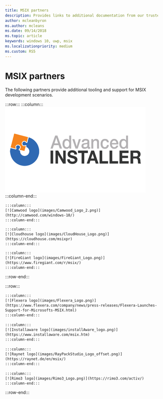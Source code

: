 ```yaml
---
title: MSIX partners
description: Provides links to additional documentation from our trusted partners on MSIX tooling and support.
author: mcleanbyron
ms.author: mcleans
ms.date: 09/14/2018
ms.topic: article
keywords: windows 10, uwp, msix
ms.localizationpriority: medium
ms.custom: RS5
---
```


# MSIX partners

The following partners provide additional tooling and support for MSIX development scenarios.

:::row:::
    :::column:::
    [![Advanced Installer logo](images/AdvancedInstaller_Logo.png)](https://www.advancedinstaller.com/desktop-bridge)
    :::column-end:::

	:::column:::
    [![Camwood logo](images/Camwood_Logo_2.png)](http://camwood.com/windows-10/)
    :::column-end:::

<!--
    :::column:::
     [![Apptimized logo](images/Apptimized_Logo.png)](https://www.apptimized.com/solutions/)  
    :::column-end:::
-->
    :::column:::
	[![Cloudhouse logo](images/CloudHouse_Logo.png)](https://cloudhouse.com/msixpr)     
	:::column-end:::
<!--
    :::column:::
	[![Emco logo](images/EMCO_Software_Logo.png)](https://emcosoftware.com/msi-package-builder)
    :::column-end:::
-->

	:::column:::
	[![FireGiant logo](images/FireGiant_Logo.png)](https://www.firegiant.com/r/msix/)     
	:::column-end:::

:::row-end:::

:::row:::

	:::column:::
	[![Flexera logo](images/Flexera_Logo.png)](https://www.flexera.com/company/news/press-releases/Flexera-Launches-Support-for-Microsofts-MSIX.html)    
	:::column-end:::

	:::column:::
	[![Installaware logo](images/installAware_logo.png)](https://www.installaware.com/msix.htm)     
	:::column-end:::

    :::column:::
	[![Raynet logo](images/RayPackStudio_Logo_offset.png)](https://raynet.de/en/msix/)
	:::column-end:::

    :::column:::
	[![Rimo3 logo](images/Rimo3_Logo.png)](https://rimo3.com/activ/)
	:::column-end:::

:::row-end:::
